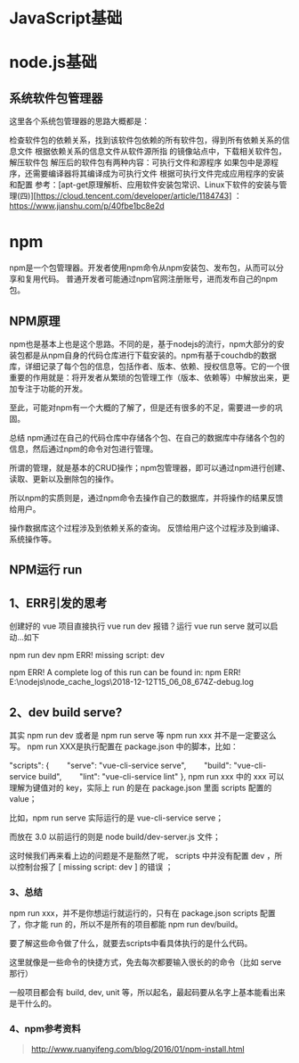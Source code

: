 # JavaScript基础
# node.js基础
## 系统软件包管理器
这里各个系统包管理器的思路大概都是：

检查软件包的依赖关系，找到该软件包依赖的所有软件包，得到所有依赖关系的信息文件
根据依赖关系的信息文件从软件源所指 的镜像站点中，下载相关软件包，解压软件包
解压后的软件包有两种内容：可执行文件和源程序
如果包中是源程序，还需要编译器将其编译成为可执行文件
根据可执行文件完成应用程序的安装和配置
参考：[apt-get原理解析、应用软件安装包常识、Linux下软件的安装与管理(四)][https://cloud.tencent.com/developer/article/1184743]
：https://www.jianshu.com/p/40fbe1bc8e2d

# npm
npm是一个包管理器。开发者使用npm命令从npm安装包、发布包，从而可以分享和复用代码。
普通开发者可能通过npm官网注册账号，进而发布自己的npm包。
## NPM原理
npm也是基本上也是这个思路。不同的是，基于nodejs的流行，npm大部分的安装包都是从npm自身的代码仓库进行下载安装的。npm有基于couchdb的数据库，详细记录了每个包的信息，包括作者、版本、依赖、授权信息等。它的一个很重要的作用就是：将开发者从繁琐的包管理工作（版本、依赖等）中解放出来，更加专注于功能的开发。

至此，可能对npm有一个大概的了解了，但是还有很多的不足，需要进一步的巩固。

总结
npm通过在自己的代码仓库中存储各个包、在自己的数据库中存储各个包的信息，然后通过npm的命令对包进行管理。

所谓的管理，就是基本的CRUD操作；npm包管理器，即可以通过npm进行创建、读取、更新以及删除包的操作。

所以npm的实质则是，通过npm命令去操作自己的数据库，并将操作的结果反馈给用户。

操作数据库这个过程涉及到依赖关系的查询。
反馈给用户这个过程涉及到编译、系统操作等。


## NPM运行 run
## 1、ERR引发的思考
创建好的 vue 项目直接执行 vue run dev 报错？运行 vue run serve 就可以启动...如下

npm run dev
npm ERR! missing script: dev

npm ERR! A complete log of this run can be found in:
npm ERR!     E:\nodejs\node_cache\_logs\2018-12-12T15_06_08_674Z-debug.log
## 2、dev build serve?
其实 npm run dev 或者是 npm run serve 等 npm run xxx 并不是一定要这么写。
npm run XXX是执行配置在 package.json 中的脚本，比如：

"scripts": {
　　"serve": "vue-cli-service serve",
　　"build": "vue-cli-service build",
　　"lint": "vue-cli-service lint"
},
npm run xxx 中的 xxx 可以理解为键值对的 key，实际上 run 的是在 package.json 里面 scripts 配置的 value；

比如，npm run serve 实际运行的是 vue-cli-service serve；

而放在 3.0 以前运行的则是 node build/dev-server.js 文件；

这时候我们再来看上边的问题是不是豁然了呢， scripts 中并没有配置 dev ，所以控制台报了 [ missing script: dev ] 的错误 ；

 

### 3、总结
npm run xxx，并不是你想运行就运行的，只有在 package.json scripts 配置了，你才能 run 的，所以不是所有的项目都能 npm run dev/build。

要了解这些命令做了什么，就要去scripts中看具体执行的是什么代码。

这里就像是一些命令的快捷方式，免去每次都要输入很长的的命令（比如 serve 那行）

一般项目都会有 build, dev, unit 等，所以起名，最起码要从名字上基本能看出来是干什么的。

### 4、npm参考资料
> http://www.ruanyifeng.com/blog/2016/01/npm-install.html